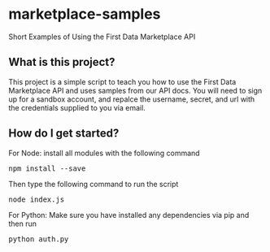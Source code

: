 # marketplace-samples
Short Examples of Using the First Data Marketplace API

## What is this project?
This project is a simple script to teach you how to use the First Data Marketplace API and uses samples from our API docs.  You will need to sign up for a sandbox account, and repalce the username, secret, and url with the credentials supplied to you via email.

## How do I get started?
For Node: install all modules with the following command

<pre>
npm install --save
</pre>

Then type the following command to run the script

<pre>
node index.js
</pre>

For Python: Make sure you have installed any dependencies via pip and then run

<pre>
python auth.py
</pre>
